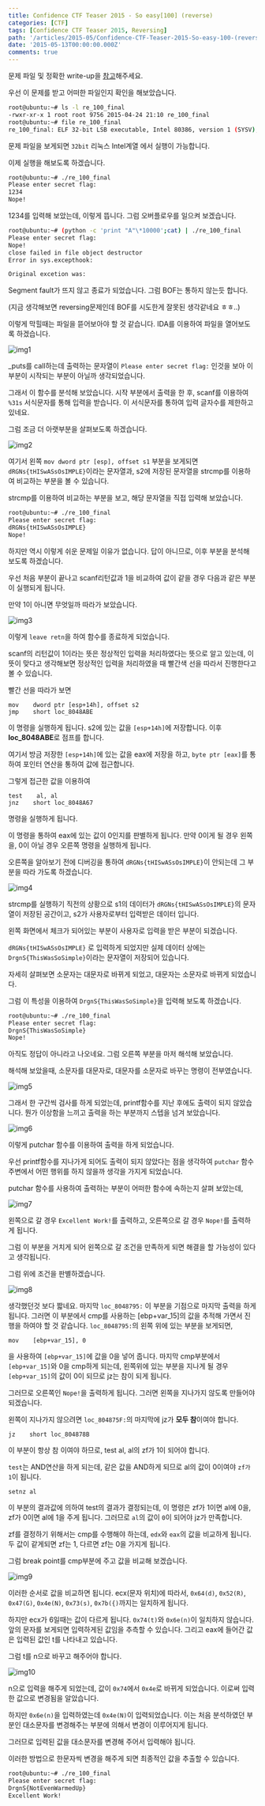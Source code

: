 ```yaml
---
title: Confidence CTF Teaser 2015 - So easy[100] (reverse)
categories: [CTF]
tags: [Confidence CTF Teaser 2015, Reversing]
path: '/articles/2015-05/Confidence-CTF-Teaser-2015-So-easy-100-(reverse)'
date: '2015-05-13T00:00:00.000Z'
comments: true
---
```


문제 파일 및 정확한 write-up을 [참고](https://github.com/ctfs/write-ups-2015/tree/master/confidence-ctf-teaser-2015/reverse/so-easy-100)해주세요.

우선 이 문제를 받고 어떠한 파일인지 확인을 해보았습니다.

```bash
root@ubuntu:~# ls -l re_100_final
-rwxr-xr-x 1 root root 9756 2015-04-24 21:10 re_100_final
root@ubuntu:~# file re_100_final
re_100_final: ELF 32-bit LSB executable, Intel 80386, version 1 (SYSV), dynamically linked (uses shared libs), for GNU/Linux 2.6.24, stripped
```

문제 파일을 보게되면 `32bit` 리눅스 Intel계열 에서 실행이 가능합니다.

이제 실행을 해보도록 하겠습니다.

```bash
root@ubuntu:~# ./re_100_final
Please enter secret flag:
1234
Nope!
```

1234를 입력해 보았는데, 이렇게 뜹니다. 그럼 오버플로우를 일으켜 보겠습니다.

```bash
root@ubuntu:~# (python -c 'print "A"\*10000';cat) | ./re_100_final
Please enter secret flag:
Nope!
close failed in file object destructor
Error in sys.excepthook:

Original excetion was:
```

Segment fault가 뜨지 않고 종료가 되었습니다. 그럼 BOF는 통하지 않는듯 합니다.

(지금 생각해보면 reversing문제인데 BOF를 시도한게 잘못된 생각같네요 ㅎㅎ..)

이렇게 막힐때는 파일을 뜯어보아야 할 것 같습니다. IDA를 이용하여 파일을 열어보도록 하겠습니다.

![img1](/img/2015-05/Confidence-CTF-Teaser-2015-So-easy-100-reverse/img1.png)

\_puts를 call하는데 출력하는 문자열이 `Please enter secret flag:` 인것을 보아 이 부분이 시작되는 부분이 아닐까 생각되었습니다.

그래서 이 함수를 분석해 보았습니다. 시작 부분에서 출력을 한 후, scanf를 이용하여 `%31s` 서식문자를 통해 입력을 받습니다. 이 서식문자를 통하여 입력 글자수를 제한하고 있네요.

그럼 조금 더 아랫부분을 살펴보도록 하겠습니다.

![img2](/img/2015-05/Confidence-CTF-Teaser-2015-So-easy-100-reverse/img2.png)

여기서 왼쪽 `mov dword ptr [esp], offset s1` 부분을 보게되면 `dRGNs{tHISwASsOsIMPLE}`이라는 문자열과, s2에 저장된 문자열을 strcmp를 이용하여 비교하는 부분을 볼 수 있습니다.

strcmp를 이용하여 비교하는 부분을 보고, 해당 문자열을 직접 입력해 보았습니다.

```bash
root@ubuntu:~# ./re_100_final
Please enter secret flag:
dRGNs{tHISwASsOsIMPLE}
Nope!
```

하지만 역시 이렇게 쉬운 문제일 이유가 없습니다. 답이 아니므로, 이후 부분을 분석해 보도록 하겠습니다.

우선 처음 부분이 끝나고 scanf리턴값과 1을 비교하여 값이 같을 경우 다음과 같은 부분이 실행되게 됩니다.

만약 1이 아니면 무엇일까 따라가 보았습니다.

![img3](/img/2015-05/Confidence-CTF-Teaser-2015-So-easy-100-reverse/img3.png)

이렇게 `leave retn`을 하여 함수를 종료하게 되었습니다.

scanf의 리턴값이 1이라는 뜻은 정상적인 입력을 처리하였다는 뜻으로 알고 있는데, 이 뜻이 맞다고 생각해보면 정상적인 입력을 처리하였을 때 빨간색 선을 따라서 진행한다고 볼 수 있습니다.

빨간 선을 따라가 보면

```
mov    dword ptr [esp+14h], offset s2
jmp    short loc_8048ABE
```

이 명령을 실행하게 됩니다. s2에 있는 값을 `[esp+14h]`에 저장합니다. 이후 **loc_8048ABE**로 점프를 합니다.

여기서 방금 저장한 `[esp+14h]`에 있는 값을 eax에 저장을 하고, `byte ptr [eax]`를 통하여 포인터 연산을 통하여 값에 접근합니다.

그렇게 접근한 값을 이용하여

```
test    al, al
jnz    short loc_8048A67
```

명령을 실행하게 됩니다.

이 명령을 통하여 eax에 있는 값이 0인지를 판별하게 됩니다. 만약 0이게 될 경우 왼쪽을, 0이 아닐 경우 오른쪽 명령을 실행하게 됩니다.

오른쪽을 알아보기 전에 디버깅을 통하여 `dRGNs{tHISwASsOsIMPLE}`이 안되는데 그 부분을 따라 가도록 하겠습니다.

![img4](/img/2015-05/Confidence-CTF-Teaser-2015-So-easy-100-reverse/img4.png)

strcmp를 실행하기 직전의 상황으로 s1의 데이터가 `dRGNs{tHISwASsOsIMPLE}`의 문자열이 저장된 공간이고, s2가 사용자로부터 입력받은 데이터 입니다.

왼쪽 화면에서 체크가 되어있는 부분이 사용자로 입력을 받은 부분이 되겠습니다.

`dRGNs{tHISwASsOsIMPLE}` 로 입력하게 되었지만 실제 데이터 상에는 `DrgnS{ThisWasSoSimple}`이라는 문자열이 저장되어 있습니다.

자세히 살펴보면 소문자는 대문자로 바뀌게 되었고, 대문자는 소문자로 바뀌게 되었습니다.

그럼 이 특성을 이용하여 `DrgnS{ThisWasSoSimple}`을 입력해 보도록 하겠습니다.

```bash
root@ubuntu:~# ./re_100_final
Please enter secret flag:
DrgnS{ThisWasSoSimple}
Nope!
```

아직도 정답이 아니라고 나오네요. 그럼 오른쪽 부분을 마저 해석해 보았습니다.

해석해 보았을때, 소문자를 대문자로, 대문자를 소문자로 바꾸는 명령이 전부였습니다.

![img5](/img/2015-05/Confidence-CTF-Teaser-2015-So-easy-100-reverse/img5.png)

그래서 한 구간씩 검사를 하게 되었는데, printf함수를 지난 후에도 출력이 되지 않았습니다. 뭔가 이상함을 느끼고 출력을 하는 부분까지 스텝을 넘겨 보았습니다.

![img6](/img/2015-05/Confidence-CTF-Teaser-2015-So-easy-100-reverse/img6.png)

이렇게 putchar 함수를 이용하여 출력을 하게 되었습니다.

우선 printf함수를 지나가게 되어도 출력이 되지 않았다는 점을 생각하여 `putchar` 함수 주변에서 어떤 행위를 하지 않을까 생각을 가지게 되었습니다.

putchar 함수를 사용하여 출력하는 부분이 어떠한 함수에 속하는지 살펴 보았는데,

![img7](/img/2015-05/Confidence-CTF-Teaser-2015-So-easy-100-reverse/img7.png)

왼쪽으로 갈 경우 `Excellent Work!`를 출력하고, 오른쪽으로 갈 경우 `Nope!`를 출력하게 됩니다.

그럼 이 부분을 거치게 되어 왼쪽으로 갈 조건을 만족하게 되면 해결을 할 가능성이 있다고 생각됩니다.

그럼 위에 조건을 판별하겠습니다.

![img8](/img/2015-05/Confidence-CTF-Teaser-2015-So-easy-100-reverse/img8.png)

생각했던것 보다 짧네요. 마지막 `loc_8048795:` 이 부분을 기점으로 마지막 출력을 하게 됩니다. 그러면 이 부분에서 cmp를 사용하는 [ebp+var_15]의 값을 추적해 가면서 진행을 하여야 할 것 같습니다. `loc_8048795:`의 왼쪽 위에 있는 부분을 보게되면,

```
mov    [ebp+var_15], 0
```

을 사용하여 `[ebp+var_15]`에 값을 0을 넣어 줍니다. 마지막 cmp부분에서 `[ebp+var_15]`와 0을 cmp하게 되는데, 왼쪽위에 있는 부분을 지나게 될 경우 `[ebp+var_15]`의 값이 0이 되므로 jz는 참이 되게 됩니다.

그러므로 오른쪽인 `Nope!`을 출력하게 됩니다. 그러면 왼쪽을 지나가지 않도록 만들어야 되겠습니다.

왼쪽이 지나가지 않으려면 `loc_804875F:`의 마지막에 jz가 **모두 참**이여야 합니다.

```
jz    short loc_804878B
```

이 부분이 항상 참 이여야 하므로, test al, al의 zf가 1이 되어야 합니다.

`test`는 AND연산을 하게 되는데, 같은 값을 AND하게 되므로 al의 값이 0이여야 `zf가 1`이 됩니다.

```
setnz al
```

이 부분의 결과값에 의하여 test의 결과가 결정되는데, 이 명령은 zf가 1이면 al에 0을, zf가 0이면 al에 1을 주게 됩니다. 그러므로 `al`의 값이 `0`이 되어야 jz가 만족합니다.

zf를 결정하기 위해서는 cmp를 수행해야 하는데, `edx`와 `eax`의 값을 비교하게 됩니다. 두 값이 같게되면 zf는 1, 다르면 zf는 0을 가지게 됩니다.

그럼 break point를 cmp부분에 주고 값을 비교해 보겠습니다.

![img9](/img/2015-05/Confidence-CTF-Teaser-2015-So-easy-100-reverse/img9.png)

이러한 순서로 값을 비교하면 됩니다. ecx(문자 위치)에 따라서, `0x64(d)`, `0x52(R)`, `0x47(G)`, `0x4e(N)`, `0x73(s)`, `0x7b({)`까지는 일치하게 됩니다.

하지만 ecx가 6일때는 값이 다르게 됩니다. `0x74(t)`와 `0x6e(n)`이 일치하지 않습니다. 앞의 문자를 보게되면 입력하게된 값임을 추측할 수 있습니다. 그리고 eax에 들어간 값은 입력된 값인 t를 나타내고 있습니다.

그럼 t를 n으로 바꾸고 해주어야 합니다.

![img10](/img/2015-05/Confidence-CTF-Teaser-2015-So-easy-100-reverse/img10.png)

n으로 입력을 해주게 되었는데, 값이 `0x74`에서 `0x4e`로 바뀌게 되었습니다. 이로써 입력한 값으로 변경됨을 알았습니다.

하지만 `0x6e(n)`을 입력하였는데 `0x4e(N)`이 입력되었습니다. 이는 처음 분석하였던 부분인 대소문자를 변경해주는 부분에 의해서 변경이 이루어지게 됩니다.

그러므로 입력된 값을 대소문자를 변경해 주어서 입력해야 됩니다.

이러한 방법으로 한문자씩 변경을 해주게 되면 최종적인 값을 추출할 수 있습니다.

```bash
root@ubuntu:~# ./re_100_final
Please enter secret flag:
DrgnS{NotEvenWarmedUp}
Excellent Work!
```
